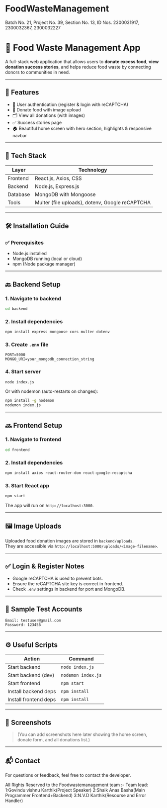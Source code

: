# FoodWasteManagement
Batch No. 21, Project No. 39, Section No. 13, ID Nos. 2300031917, 2300032367, 2300032227


# 🍱 Food Waste Management App

A full-stack web application that allows users to **donate excess food**, **view donation success stories**, and helps reduce food waste by connecting donors to communities in need.

---

## 🚀 Features

- 👥 User authentication (register & login with reCAPTCHA)
- 🍛 Donate food with image upload
- 🗂️ View all donations (with images)
- ✅ Success stories page
- 🏠 Beautiful home screen with hero section, highlights & responsive navbar

---

## 🔧 Tech Stack

| Layer      | Technology                |
|------------|---------------------------|
| Frontend   | React.js, Axios, CSS      |
| Backend    | Node.js, Express.js       |
| Database   | MongoDB with Mongoose     |
| Tools      | Multer (file uploads), dotenv, Google reCAPTCHA |

---

## 🛠️ Installation Guide

### ✅ Prerequisites

- Node.js installed
- MongoDB running (local or cloud)
- npm (Node package manager)

---

## 🔙 Backend Setup

### 1. Navigate to backend

```bash
cd backend
```

### 2. Install dependencies

```bash
npm install express mongoose cors multer dotenv
```

### 3. Create `.env` file

```env
PORT=5000
MONGO_URI=your_mongodb_connection_string
```

### 4. Start server

```bash
node index.js
```

Or with nodemon (auto-restarts on changes):

```bash
npm install -g nodemon
nodemon index.js
```

---

## 🔜 Frontend Setup

### 1. Navigate to frontend

```bash
cd frontend
```

### 2. Install dependencies

```bash
npm install axios react-router-dom react-google-recaptcha
```

### 3. Start React app

```bash
npm start
```

The app will run on `http://localhost:3000`.

---

## 🖼️ Image Uploads

Uploaded food donation images are stored in `backend/uploads`.  
They are accessible via `http://localhost:5000/uploads/<image-filename>`.

---

## ✅ Login & Register Notes

- Google reCAPTCHA is used to prevent bots.
- Ensure the reCAPTCHA site key is correct in frontend.
- Check `.env` settings in backend for port and MongoDB.

---

## 🧪 Sample Test Accounts

```
Email: testuser@gmail.com
Password: 123456
```

---

## ⚙️ Useful Scripts

| Action               | Command                |
|----------------------|------------------------|
| Start backend        | `node index.js`        |
| Start backend (dev)  | `nodemon index.js`     |
| Start frontend       | `npm start`            |
| Install backend deps | `npm install`          |
| Install frontend deps| `npm install`          |

---

## 📸 Screenshots

> (You can add screenshots here later showing the home screen, donate form, and all donations list.)

---

## 📬 Contact

For questions or feedback, feel free to contact the developer. 


 All Rights Reserved to the Foodwastemanagement team :-
 Team lead: 1:Govindu vishnu Karthik(Project Speaker)
            2:Shaik Anas Basha(Main Programmer Frontend+Backend)
            3:N.V.D Karthik(Resourse and Error Handler)
